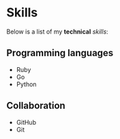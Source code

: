 # Skills

Below is a list of my **technical** *skills*:

## Programming languages
- Ruby
- Go
- Python

## Collaboration
- GitHub
- Git
